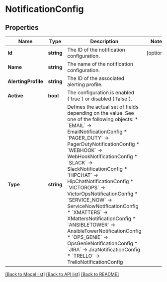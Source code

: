 # NotificationConfig

## Properties

Name | Type | Description | Notes
------------ | ------------- | ------------- | -------------
**Id** | **string** | The ID of the notification configuration. | [optional] 
**Name** | **string** | The name of the notification configuration. | 
**AlertingProfile** | **string** | The ID of the associated alerting profile. | 
**Active** | **bool** | The configuration is enabled (&#x60;true&#x60;) or disabled (&#x60;false&#x60;). | 
**Type** | **string** | Defines the actual set of fields depending on the value. See one of the following objects:   * &#x60;EMAIL&#x60; -&gt; EmailNotificationConfig  * &#x60;PAGER_DUTY&#x60; -&gt; PagerDutyNotificationConfig  * &#x60;WEBHOOK&#x60; -&gt; WebHookNotificationConfig  * &#x60;SLACK&#x60; -&gt; SlackNotificationConfig  * &#x60;HIPCHAT&#x60; -&gt; HipChatNotificationConfig  * &#x60;VICTOROPS&#x60; -&gt; VictorOpsNotificationConfig  * &#x60;SERVICE_NOW&#x60; -&gt; ServiceNowNotificationConfig  * &#x60;XMATTERS&#x60; -&gt; XMattersNotificationConfig  * &#x60;ANSIBLETOWER&#x60; -&gt; AnsibleTowerNotificationConfig  * &#x60;OPS_GENIE&#x60; -&gt; OpsGenieNotificationConfig  * &#x60;JIRA&#x60; -&gt; JiraNotificationConfig  * &#x60;TRELLO&#x60; -&gt; TrelloNotificationConfig   | 

[[Back to Model list]](../README.md#documentation-for-models) [[Back to API list]](../README.md#documentation-for-api-endpoints) [[Back to README]](../README.md)


